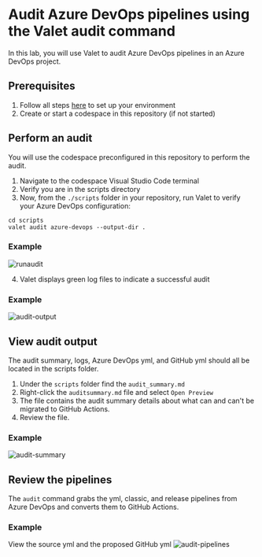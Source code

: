 # Audit Azure DevOps pipelines using the Valet audit command
In this lab, you will use Valet to audit Azure DevOps pipelines in an Azure DevOps project.

## Prerequisites

1. Follow all steps [here](/labs/azure_devops#readme) to set up your environment
2. Create or start a codespace in this repository (if not started)

## Perform an audit
You will use the codespace preconfigured in this repository to perform the audit.

1. Navigate to the codespace Visual Studio Code terminal 
2. Verify you are in the scripts directory
3. Now, from the `./scripts` folder in your repository, run Valet to verify your Azure DevOps configuration:
  
```
cd scripts
valet audit azure-devops --output-dir . 
```
### Example
![runaudit](https://user-images.githubusercontent.com/26442605/160930617-d4d2f4a8-7b39-47d6-ab2c-60868cb56e5f.png)

4. Valet displays green log files to indicate a successful audit  

### Example
![audit-output](https://user-images.githubusercontent.com/26442605/161104845-3d9d7493-794f-4787-9a89-3dd3c15a8a8d.png)

## View audit output
The audit summary, logs, Azure DevOps yml, and GitHub yml should all be located in the scripts folder.

1. Under the `scripts` folder find the `audit_summary.md`
2. Right-click the `auditsummary.md` file and select `Open Preview`
3. The file contains the audit summary details about what can and can't be migrated to GitHub Actions.
4. Review the file.

### Example
![audit-summary](https://user-images.githubusercontent.com/26442605/161105335-4c38ea73-b5a5-4edc-9d89-d6febcae46d4.png)

## Review the pipelines
The `audit` command grabs the yml, classic, and release pipelines from Azure DevOps and converts them to GitHub Actions.

### Example
View the source yml and the proposed GitHub yml
![audit-pipelines](https://user-images.githubusercontent.com/26442605/161105649-dd20235d-bb98-4949-baa3-dac561427257.png)
